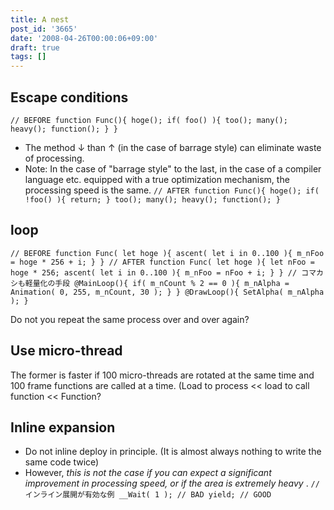 ```yaml
---
title: A nest
post_id: '3665'
date: '2008-04-26T00:00:06+09:00'
draft: true
tags: []
---
```


## Escape conditions

`// BEFORE function Func(){ hoge(); if( foo() ){ too(); many(); heavy(); function(); } }`

*   The method ↓ than ↑ (in the case of barrage style) can eliminate waste of processing.
*   Note: In the case of "barrage style" to the last, in the case of a compiler language etc. equipped with a true optimization mechanism, the processing speed is the same. `// AFTER function Func(){ hoge(); if( !foo() ){ return; } too(); many(); heavy(); function(); }`

## loop

`// BEFORE function Func( let hoge ){ ascent( let i in 0..100 ){ m_nFoo = hoge * 256 + i; } } // AFTER function Func( let hoge ){ let nFoo = hoge * 256; ascent( let i in 0..100 ){ m_nFoo = nFoo + i; } } // コマカシも軽量化の手段 @MainLoop(){ if( m_nCount % 2 == 0 ){ m_nAlpha = Animation( 0, 255, m_nCount, 30 ); } } @DrawLoop(){ SetAlpha( m_nAlpha ); }`

Do not you repeat the same process over and over again?

## Use micro-thread

The former is faster if 100 micro-threads are rotated at the same time and 100 frame functions are called at a time. (Load to process << load to call function << Function?

## Inline expansion

*   Do not inline deploy in principle. (It is almost always nothing to write the same code twice)
*   However, _this is not the case if you can expect a significant improvement in processing speed, or if the area is extremely heavy_ . `// インライン展開が有効な例 __Wait( 1 ); // BAD yield; // GOOD`

